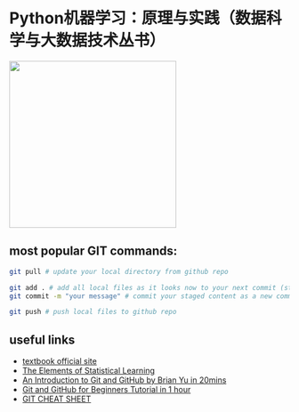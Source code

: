 # Python机器学习：原理与实践（数据科学与大数据技术丛书）
<img src="http://www.crup.com.cn/ShowPic/BookDetailShow?vpath=%2Ffzfm%2Fxiao%2F52491-(WBS)-sl.jpg&vtag=1&ptype=1" width="300px">

## most popular GIT commands:
```bash
git pull # update your local directory from github repo

git add . # add all local files as it looks now to your next commit (stage)
git commit -m "your message" # commit your staged content as a new commit snapshot

git push # push local files to github repo
```

## useful links
- [textbook official site](http://www.crup.com.cn/Book/TextDetail?doi=fba229fd-7cd4-4e71-9828-56a0faf4c369)
- [The Elements of Statistical Learning](https://hastie.su.domains/ElemStatLearn/)
- [An Introduction to Git and GitHub by Brian Yu in 20mins](https://www.youtube.com/watch?v=MJUJ4wbFm_A)
- [Git and GitHub for Beginners Tutorial in 1 hour](https://www.youtube.com/watch?v=tRZGeaHPoaw)
- [GIT CHEAT SHEET](https://education.github.com/git-cheat-sheet-education.pdf)